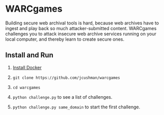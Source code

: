 WARCgames
=========

Building secure web archival tools is hard, because web archives have to ingest and play back so much attacker-submitted
content. WARCgames challenges you to attack insecure web archive services running on your local computer, and thereby
learn to create secure ones.

Install and Run
---------------

1) [Install Docker](https://docs.docker.com/installation/)

2) `git clone https://github.com/jcushman/warcgames`

3) `cd warcgames`

4) `python challenge.py` to see a list of challenges.

5) `python challenge.py same_domain` to start the first challenge.